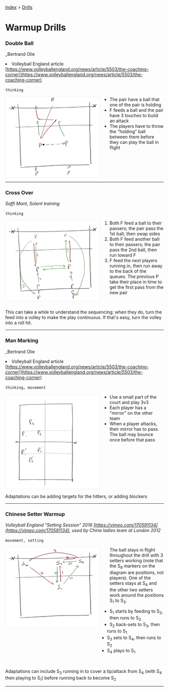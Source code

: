 [Index](../../README.md) > [Drills](./../Drills.md)

# Warmup Drills

### Double Ball
_Bertrand Olie   <li>Volleyball England article [https://www.volleyballengland.org/news/article/5503/the-coaching-corner](https://www.volleyballengland.org/news/article/5503/the-coaching-corner)

`thinking`

<img alt="Play one ball and keep the other one at hand" width="300" src="./images/Double-Ball.png" align="left" style="border: solid 1px #eeeeee; margin: 0px 30px 0px 0px;" />

<ul style="margin-left: 300px">
  <li>The pair have a ball that one of the pair is holding</li>
  <li>F feeds a ball and the pair have 3 touches to build an attack</li>
  <li>The players have to throw the "holding" ball between them before they can play the ball in flight</li>
</ul>

<br clear="left"/>

---

### Cross Over
_Saffi Mant, Solent training_

`thinking`

<img alt="Pass and Cross" width="300" src="./images/Cross-Over.png" align="left" style="border: solid 1px #eeeeee; margin: 0px 30px 0px 0px;" />

1. Both F feed a ball to their passers; the pair pass the 1st ball, then swap sides
2. Both F feed another ball to their passers; the pair pass the 2nd ball, then run toward F
3. F feed the next players running in, then run away to the back of the queues. The previous P take their place in time to get the first pass from the new pair

<br clear="left"/>

This can take a while to understand the sequencing; when they do, turn the feed into a volley to make the play continuous.  If that's easy, turn the volley into a roll hit.

---

### Man Marking
_Bertrand Olie   <li>Volleyball England article [https://www.volleyballengland.org/news/article/5503/the-coaching-corner](https://www.volleyballengland.org/news/article/5503/the-coaching-corner)

`thinking, movement`

<img alt="Match your partner" width="300" src="./images/Man-Marking.png" align="left" style="border: solid 1px #eeeeee; margin: 0px 30px 0px 0px;" />

<ul style="margin-left: 300px">
  <li>Use a small part of the court and play 3v3</li>
  <li>Each player has a "mirror" on the other team</li>
  <li>When a player attacks, their mirror has to pass.  The ball may bounce once before that pass</li>
</ul>

<br clear="left"/>

Adaptations can be adding targets for the hitters, or adding blockers

---

### Chinese Setter Warmup

_Volleyball England "Setting Session" 2016 [https://vimeo.com/170591134](https://vimeo.com/170591134), used by China ladies team at London 2012_

`movement, setting`

<img alt="Chinese Setter Warmup" width="300" src="./images/Chinese-Setter-Warmup.png" align="left" style="border: solid 1px #eeeeee; margin: 0px 30px 0px 0px;" />

The ball stays in flight throughout the drill with 3 setters working (note that the S<sub>#</sub> markers on the diagram are positions, not players). One of the setters stays at S<sub>4</sub> and the other two setters work around the positions S<sub>1</sub> to S<sub>3</sub>.

<ul style="margin-left: 300px">
  <li>S<sub>1</sub> starts by feeding to S<sub>2</sub>, then runs to S<sub>3</sub></li>
  <li>S<sub>2</sub> back-sets to S<sub>3</sub>, then runs to S<sub>1</sub></li>
  <li>S<sub>3</sub> sets to S<sub>4</sub>, then runs to S<sub>2</sub></li>
  <li>S<sub>4</sub> plays to S<sub>1</sub></li>
</ul>

<br clear="left"/>

Adaptations can include S<sub>3</sub> running in to cover a tip/attack from S<sub>4</sub> (with S<sub>4</sub> then playing to S<sub>1</sub>) before running back to become S<sub>2</sub>

---
